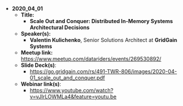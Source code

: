 - **2020_04_01**
  - **Title:**
    - **Scale Out and Conquer: Distributed In-Memory Systems Architectural Decisions**
  - **Speaker(s):**
    - **Valentin Kulichenko**, Senior Solutions Architect at **GridGain Systems**
  - **Meetup link:**  https://www.meetup.com/datariders/events/269530892/
  - **Slide Deck(s)**:
    - https://go.gridgain.com/rs/491-TWR-806/images/2020-04-01_scale_out_and_conquer.pdf
  - **Webinar link(s)**:
    - https://www.youtube.com/watch?v=vJIrLOWMLa4&feature=youtu.be

